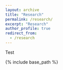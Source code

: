 ```yaml
---
layout: archive
title: "Research"
permalink: /research/
excerpt: "Research"
author_profile: true
redirect_from: 
  - /research
---
```

Test

{% include base_path %}
